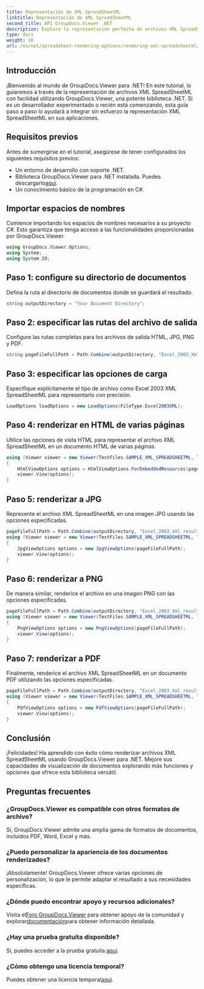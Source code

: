 ```yaml
---
title: Representación de XML SpreadSheetML
linktitle: Representación de XML SpreadSheetML
second_title: API GroupDocs.Viewer .NET
description: Explore la representación perfecta de archivos XML SpreadSheetML en varios formatos utilizando GroupDocs.Viewer para .NET. Integre sin esfuerzo en sus aplicaciones.
type: docs
weight: 16
url: /es/net/spreadsheet-rendering-options/rendering-xml-spreadsheetml/
---
```

## Introducción
¡Bienvenido al mundo de GroupDocs.Viewer para .NET! En este tutorial, lo guiaremos a través de la representación de archivos XML SpreadSheetML con facilidad utilizando GroupDocs.Viewer, una potente biblioteca .NET. Si es un desarrollador experimentado o recién está comenzando, esta guía paso a paso lo ayudará a integrar sin esfuerzo la representación XML SpreadSheetML en sus aplicaciones.
## Requisitos previos
Antes de sumergirse en el tutorial, asegúrese de tener configurados los siguientes requisitos previos:
- Un entorno de desarrollo con soporte .NET.
-  Biblioteca GroupDocs.Viewer para .NET instalada. Puedes descargarlo[aquí](https://releases.groupdocs.com/viewer/net/).
- Un conocimiento básico de la programación en C#.
## Importar espacios de nombres
Comience importando los espacios de nombres necesarios a su proyecto C#. Esto garantiza que tenga acceso a las funcionalidades proporcionadas por GroupDocs.Viewer.
```csharp
using GroupDocs.Viewer.Options;
using System;
using System.IO;
```
## Paso 1: configure su directorio de documentos
Defina la ruta al directorio de documentos donde se guardará el resultado.
```csharp
string outputDirectory = "Your Document Directory";
```
## Paso 2: especificar las rutas del archivo de salida
Configure las rutas completas para los archivos de salida HTML, JPG, PNG y PDF.
```csharp
string pageFileFullPath = Path.Combine(outputDirectory, "Excel_2003_Xml_result.html");
```
## Paso 3: especificar las opciones de carga
Especifique explícitamente el tipo de archivo como Excel 2003 XML SpreadSheetML para representarlo con precisión.
```csharp
LoadOptions loadOptions = new LoadOptions(FileType.Excel2003XML);
```
## Paso 4: renderizar en HTML de varias páginas
Utilice las opciones de vista HTML para representar el archivo XML SpreadSheetML en un documento HTML de varias páginas.
```csharp
using (Viewer viewer = new Viewer(TestFiles.SAMPLE_XML_SPREADSHEETML, loadOptions))
{
    HtmlViewOptions options = HtmlViewOptions.ForEmbeddedResources(pageFileFullPath);
    viewer.View(options);
}
```
## Paso 5: renderizar a JPG
Represente el archivo XML SpreadSheetML en una imagen JPG usando las opciones especificadas.
```csharp
pageFileFullPath = Path.Combine(outputDirectory, "Excel_2003_Xml_result.jpg");
using (Viewer viewer = new Viewer(TestFiles.SAMPLE_XML_SPREADSHEETML, loadOptions))
{
    JpgViewOptions options = new JpgViewOptions(pageFileFullPath);
    viewer.View(options);
}
```
## Paso 6: renderizar a PNG
De manera similar, renderice el archivo en una imagen PNG con las opciones especificadas.
```csharp
pageFileFullPath = Path.Combine(outputDirectory, "Excel_2003_Xml_result.png");
using (Viewer viewer = new Viewer(TestFiles.SAMPLE_XML_SPREADSHEETML, loadOptions))
{
    PngViewOptions options = new PngViewOptions(pageFileFullPath);
    viewer.View(options);
}
```
## Paso 7: renderizar a PDF
Finalmente, renderice el archivo XML SpreadSheetML en un documento PDF utilizando las opciones especificadas.
```csharp
pageFileFullPath = Path.Combine(outputDirectory, "Excel_2003_Xml_result.pdf");
using (Viewer viewer = new Viewer(TestFiles.SAMPLE_XML_SPREADSHEETML, loadOptions))
{
    PdfViewOptions options = new PdfViewOptions(pageFileFullPath);
    viewer.View(options);
}
```
## Conclusión
¡Felicidades! Ha aprendido con éxito cómo renderizar archivos XML SpreadSheetML usando GroupDocs.Viewer para .NET. Mejore sus capacidades de visualización de documentos explorando más funciones y opciones que ofrece esta biblioteca versátil.
## Preguntas frecuentes
### ¿GroupDocs.Viewer es compatible con otros formatos de archivo?
Sí, GroupDocs.Viewer admite una amplia gama de formatos de documentos, incluidos PDF, Word, Excel y más.
### ¿Puedo personalizar la apariencia de los documentos renderizados?
¡Absolutamente! GroupDocs.Viewer ofrece varias opciones de personalización, lo que le permite adaptar el resultado a sus necesidades específicas.
### ¿Dónde puedo encontrar apoyo y recursos adicionales?
 Visita el[Foro GroupDocs.Viewer](https://forum.groupdocs.com/c/viewer/9) para obtener apoyo de la comunidad y explorar[documentación](https://reference.groupdocs.com/viewer/net/)para obtener información detallada.
### ¿Hay una prueba gratuita disponible?
 Sí, puedes acceder a la prueba gratuita.[aquí](https://releases.groupdocs.com/).
### ¿Cómo obtengo una licencia temporal?
 Puedes obtener una licencia temporal[aquí](https://purchase.groupdocs.com/temporary-license/).